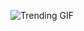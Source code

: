
<!-- GIF_SECTION -->
![Trending GIF](https://media4.giphy.com/media/v1.Y2lkPThiYjIxNzcyc3JmZHJ0MjlvaXpwZ2hqZjJrazdoaTV5ZTVlajJydzU1a2JrOWZnMSZlcD12MV9naWZzX3NlYXJjaCZjdD1n/Ws6T5PN7wHv3cY8xy8/giphy.gif)
<!-- END_GIF_SECTION -->
